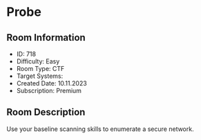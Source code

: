 ﻿# Probe

## Room Information
- ID: 718
- Difficulty: Easy
- Room Type: CTF
- Target Systems: 
- Created Date: 10.11.2023
- Subscription: Premium

## Room Description
Use your baseline scanning skills to enumerate a secure network.
